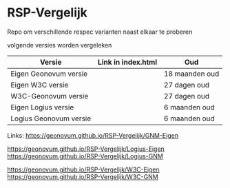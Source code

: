# RSP-Vergelijk
Repo om verschillende respec varianten naast elkaar te proberen

volgende versies worden vergeleken


| Versie	                    | Link in index.html	| Oud    |
|-----------------------------|------------------------|--------|
| Eigen Geonovum versie       | <script class="remove" src="https://tools.geostandaarden.nl/respec/builds/respec-geonovum.js" async></script>	| 18 maanden oud |
| Eigen W3C versie	          | <script class="remove" src="https://tools.geostandaarden.nl/respec/vergelijk/w3c/respec-w3c.js" async></script>	| 27 dagen oud |
| W3C-Geonovum versie	     | <script class="remove" src="https://tools.geostandaarden.nl/respec/vergelijk/w3c/respec-geonovum.js" async></script>	| 27 dagen oud |
| Eigen Logius versie	     | <script class="remove" src="https://tools.geostandaarden.nl/respec/vergelijk/logius/respec-logius.js" async></script>	| 6 maanden oud |
| Logius Geonovum versie      | <script class="remove" src="https://tools.geostandaarden.nl/respec/vergelijk/logius/respec-geonovum.js" async></script> |	6 maanden oud |

Links:
https://geonovum.github.io/RSP-Vergelijk/GNM-Eigen  

https://geonovum.github.io/RSP-Vergelijk/Logius-Eigen  
https://geonovum.github.io/RSP-Vergelijk/Logius-GNM  

https://geonovum.github.io/RSP-Vergelijk/W3C-Eigen  
https://geonovum.github.io/RSP-Vergelijk/W3C-GNM  









